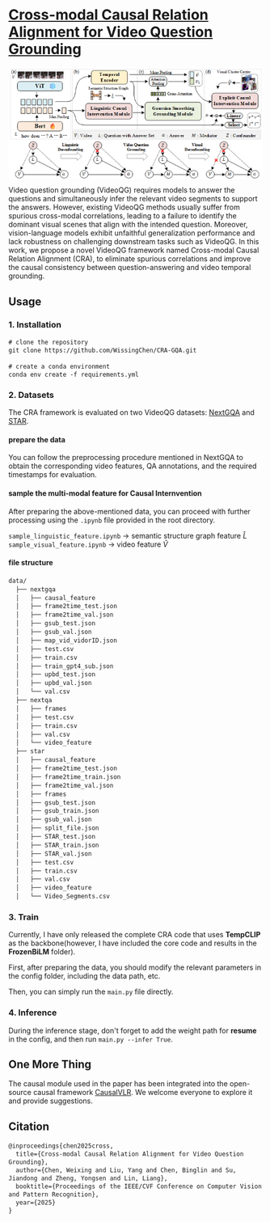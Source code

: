 # <a href="https://arxiv.org/pdf/2503.07635"> Cross-modal Causal Relation Alignment for Video Question Grounding </a>

<img src="method.png" width="1000px" align="center" />

Video question grounding (VideoQG) requires models to answer the questions and simultaneously infer the relevant video segments to support the answers. However, existing VideoQG methods usually suffer from spurious cross-modal correlations, leading to a failure to identify the dominant visual scenes that align with the intended question. Moreover, vision-language models exhibit unfaithful generalization performance and lack robustness on challenging downstream tasks such as VideoQG. In this work, we propose a novel VideoQG framework named Cross-modal Causal Relation Alignment (CRA), to eliminate spurious correlations and improve the causal consistency between question-answering and video temporal grounding. 

## Usage
  ### 1. Installation
  ```
  # clone the repository
  git clone https://github.com/WissingChen/CRA-GQA.git

  # create a conda environment
  conda env create -f requirements.yml
  ```

  ### 2. Datasets
  The CRA framework is evaluated on two VideoQG datasets: [NextGQA](https://github.com/doc-doc/NExT-GQA) and [STAR](https://bobbywu.com/STAR/). 

  #### prepare the data

  You can follow the preprocessing procedure mentioned in NextGQA to obtain the corresponding video features, QA annotations, and the required timestamps for evaluation.

  #### sample the multi-modal feature for Causal Internvention

  After preparing the above-mentioned data, you can proceed with further processing using the `.ipynb` file provided in the root directory.

  `sample_linguistic_feature.ipynb` -> semantic structure graph feature $\hat{L}$
  `sample_visual_feature.ipynb` -> video feature $\hat{V}$

  #### file structure
  ```bash
  data/
    ├── nextgqa
    │   ├── causal_feature
    │   ├── frame2time_test.json
    │   ├── frame2time_val.json
    │   ├── gsub_test.json
    │   ├── gsub_val.json
    │   ├── map_vid_vidorID.json
    │   ├── test.csv
    │   ├── train.csv
    │   ├── train_gpt4_sub.json
    │   ├── upbd_test.json
    │   ├── upbd_val.json
    │   └── val.csv
    ├── nextqa
    │   ├── frames
    │   ├── test.csv
    │   ├── train.csv
    │   ├── val.csv
    │   └── video_feature
    ├── star
    │   ├── causal_feature
    │   ├── frame2time_test.json
    │   ├── frame2time_train.json
    │   ├── frame2time_val.json
    │   ├── frames
    │   ├── gsub_test.json
    │   ├── gsub_train.json
    │   ├── gsub_val.json
    │   ├── split_file.json
    │   ├── STAR_test.json
    │   ├── STAR_train.json
    │   ├── STAR_val.json
    │   ├── test.csv
    │   ├── train.csv
    │   ├── val.csv
    │   ├── video_feature
    │   └── Video_Segments.csv
  ```

  ### 3. Train
  Currently, I have only released the complete CRA code that uses **TempCLIP** as the backbone(however, I have included the core code and results in the **FrozenBiLM** folder).

  First, after preparing the data, you should modify the relevant parameters in the config folder, including the data path, etc.

  Then, you can simply run the `main.py` file directly.

  ### 4. Inference
  During the inference stage, don't forget to add the weight path for **resume** in the config, and then run `main.py --infer True`.

## One More Thing

The causal module used in the paper has been integrated into the open-source causal framework [CausalVLR](https://github.com/HCPLab-SYSU/CausalVLR). We welcome everyone to explore it and provide suggestions.

## Citation 
```
@inproceedings{chen2025cross,
  title={Cross-modal Causal Relation Alignment for Video Question Grounding},
  author={Chen, Weixing and Liu, Yang and Chen, Binglin and Su, Jiandong and Zheng, Yongsen and Lin, Liang},
  booktitle={Proceedings of the IEEE/CVF Conference on Computer Vision and Pattern Recognition},
  year={2025}
}
```